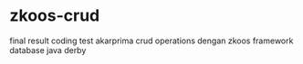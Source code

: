 # zkoos-crud
final result coding test akarprima crud operations dengan zkoos framework database java derby
